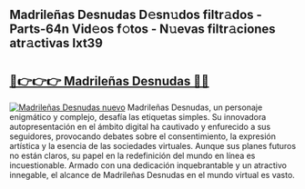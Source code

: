 ## Madrileñas Desnudas D𝚎sn𝚞dos filtr𝚊dos - Parts-64n Vid𝚎os f𝚘tos - N𝚞evas filtr𝚊ciones atr𝚊ctivas Ixt39

# <h2><a href="http://mb9wmyi.tromn.icu/?c=Madrile%c3%b1as+Desnudas">🔗👉👉👉 Madrileñas Desnudas 🔗🔗</a></h2>

[![Madrileñas Desnudas nuevo](https://i.imgur.com/pEAQMta.gif)](http://mb9wmyi.tromn.icu/?c=Madrile%c3%b1as+Desnudas)
Madrileñas Desnudas, un personaje enigmático y complejo, desafía las etiquetas simples. Su innovadora autopresentación en el ámbito digital ha cautivado y enfurecido a sus seguidores, provocando debates sobre el consentimiento, la expresión artística y la esencia de las sociedades virtuales. Aunque sus planes futuros no están claros, su papel en la redefinición del mundo en línea es incuestionable. Armado con una dedicación inquebrantable y un atractivo innegable, el alcance de Madrileñas Desnudas en el mundo virtual es vasto.
